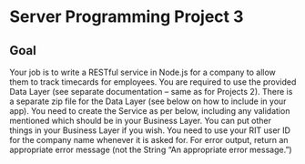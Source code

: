 # Server Programming Project 3

## Goal

Your job is to write a RESTful service in Node.js for a company to allow them to track timecards for employees. You are required to use the provided Data Layer (see separate documentation – same as for Projects 2). There is a separate zip file for the Data Layer (see below on how to include in your app). You need to create the Service as per below, including any validation mentioned which should be in your Business Layer. You can put other things in your Business Layer if you wish. You need to use your RIT user ID for the company name whenever it is asked for. For error output, return an appropriate error message (not the String “An appropriate error message.”)
